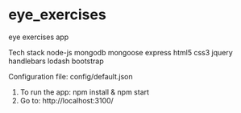 # eye_exercises
eye exercises app

Tech stack
node-js
mongodb
mongoose
express
html5
css3
jquery
handlebars
lodash
bootstrap

Configuration file: config/default.json

1. To run the app: npm install & npm start
2. Go to: http://localhost:3100/